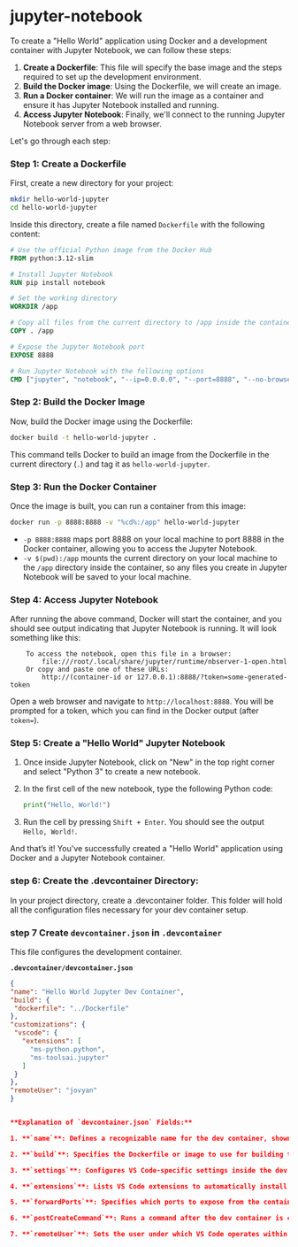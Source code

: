 # jupyter-notebook
To create a "Hello World" application using Docker and a development container with Jupyter Notebook, we can follow these steps:

1. **Create a Dockerfile**: This file will specify the base image and the steps required to set up the development environment.
2. **Build the Docker image**: Using the Dockerfile, we will create an image.
3. **Run a Docker container**: We will run the image as a container and ensure it has Jupyter Notebook installed and running.
4. **Access Jupyter Notebook**: Finally, we'll connect to the running Jupyter Notebook server from a web browser.

Let's go through each step:

### Step 1: Create a Dockerfile

First, create a new directory for your project:

```bash
mkdir hello-world-jupyter
cd hello-world-jupyter
```

Inside this directory, create a file named `Dockerfile` with the following content:

```Dockerfile
# Use the official Python image from the Docker Hub
FROM python:3.12-slim

# Install Jupyter Notebook
RUN pip install notebook

# Set the working directory
WORKDIR /app

# Copy all files from the current directory to /app inside the container
COPY . /app

# Expose the Jupyter Notebook port
EXPOSE 8888

# Run Jupyter Notebook with the following options
CMD ["jupyter", "notebook", "--ip=0.0.0.0", "--port=8888", "--no-browser", "--allow-root"]
```

### Step 2: Build the Docker Image

Now, build the Docker image using the Dockerfile:

```bash
docker build -t hello-world-jupyter .
```

This command tells Docker to build an image from the Dockerfile in the current directory (`.`) and tag it as `hello-world-jupyter`.

### Step 3: Run the Docker Container

Once the image is built, you can run a container from this image:

```bash
docker run -p 8888:8888 -v "%cd%:/app" hello-world-jupyter
```

- `-p 8888:8888` maps port 8888 on your local machine to port 8888 in the Docker container, allowing you to access the Jupyter Notebook.
- `-v $(pwd):/app` mounts the current directory on your local machine to the `/app` directory inside the container, so any files you create in Jupyter Notebook will be saved to your local machine.

### Step 4: Access Jupyter Notebook

After running the above command, Docker will start the container, and you should see output indicating that Jupyter Notebook is running. It will look something like this:

```
    To access the notebook, open this file in a browser:
        file:///root/.local/share/jupyter/runtime/nbserver-1-open.html
    Or copy and paste one of these URLs:
        http://(container-id or 127.0.0.1):8888/?token=some-generated-token
```

Open a web browser and navigate to `http://localhost:8888`. You will be prompted for a token, which you can find in the Docker output (after `token=`).

### Step 5: Create a "Hello World" Jupyter Notebook

1. Once inside Jupyter Notebook, click on "New" in the top right corner and select "Python 3" to create a new notebook.
2. In the first cell of the new notebook, type the following Python code:

   ```python
   print("Hello, World!")
   ```

3. Run the cell by pressing `Shift + Enter`. You should see the output `Hello, World!`.

And that’s it! You've successfully created a "Hello World" application using Docker and a Jupyter Notebook container.
### step 6: Create the .devcontainer Directory:

In your project directory, create a .devcontainer folder. This folder will hold all the configuration files necessary for your dev container setup.

### step 7 **Create `devcontainer.json` in `.devcontainer`**

   This file configures the development container.

   **`.devcontainer/devcontainer.json`**

   ```json
{
  "name": "Hello World Jupyter Dev Container",
  "build": {
    "dockerfile": "../Dockerfile"
  },
  "customizations": {
    "vscode": {
      "extensions": [
        "ms-python.python",
        "ms-toolsai.jupyter"
      ]
    }
  },
  "remoteUser": "jovyan"
}


   **Explanation of `devcontainer.json` Fields:**

1. **`name`**: Defines a recognizable name for the dev container, shown in the VS Code interface.

2. **`build`**: Specifies the Dockerfile or image to use for building the development container.

3. **`settings`**: Configures VS Code-specific settings inside the dev container, such as editor preferences.

4. **`extensions`**: Lists VS Code extensions to automatically install in the container environment.

5. **`forwardPorts`**: Specifies which ports to expose from the container to the host machine.

6. **`postCreateCommand`**: Runs a command after the dev container is created, useful for setup tasks.

7. **`remoteUser`**: Sets the user under which VS Code operates within the dev container.
